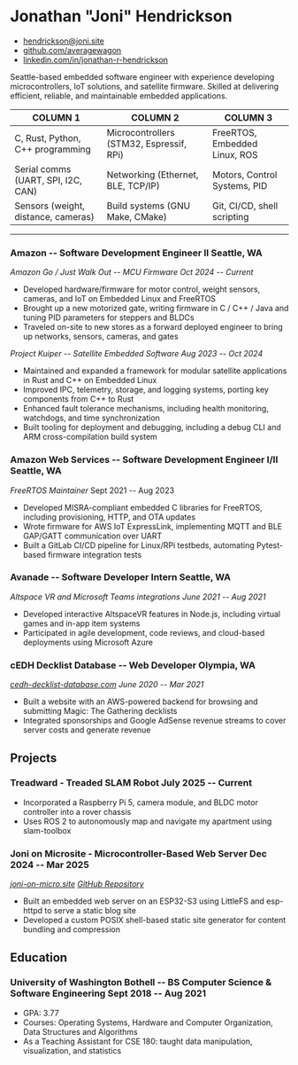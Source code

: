 # Jonathan "Joni" Hendrickson

- <hendrickson@joni.site>
- [github.com/averagewagon](https://github.com/averagewagon)
- [linkedin.com/in/jonathan-r-hendrickson](https://www.linkedin.com/in/jonathan-r-hendrickson/)

Seattle-based embedded software engineer with experience developing microcontrollers, IoT solutions, and satellite firmware. Skilled at delivering efficient, reliable, and maintainable embedded applications.

| COLUMN 1                            | COLUMN 2                                 | COLUMN 3                      |
| ----------------------------------- | ---------------------------------------- | ----------------------------- |
| C, Rust, Python, C++ programming    | Microcontrollers (STM32, Espressif, RPi) | FreeRTOS, Embedded Linux, ROS |
| Serial comms (UART, SPI, I2C, CAN)  | Networking (Ethernet, BLE, TCP/IP)       | Motors, Control Systems, PID  |
| Sensors (weight, distance, cameras) | Build systems (GNU Make, CMake)          | Git, CI/CD, shell scripting   |

---

### <span>Amazon -- Software Development Engineer II</span> <span>Seattle, WA</span>

<span id="spacer"><span>_Amazon Go / Just Walk Out -- MCU Firmware</span> <span>Oct 2024 -- Current_</span></span>

- Developed hardware/firmware for motor control, weight sensors, cameras, and IoT on Embedded Linux and FreeRTOS
- Brought up a new motorized gate, writing firmware in C / C++ / Java and tuning PID parameters for steppers and BLDCs
- Traveled on-site to new stores as a forward deployed engineer to bring up networks, sensors, cameras, and gates

<span id="spacer"><span>_Project Kuiper -- Satellite Embedded Software</span> <span>Aug 2023 -- Oct 2024_</span></span>

- Maintained and expanded a framework for modular satellite applications in Rust and C++ on Embedded Linux
- Improved IPC, telemetry, storage, and logging systems, porting key components from C++ to Rust
- Enhanced fault tolerance mechanisms, including health monitoring, watchdogs, and time synchronization
- Built tooling for deployment and debugging, including a debug CLI and ARM cross-compilation build system

### <span>Amazon Web Services -- Software Development Engineer I/II</span> <span>Seattle, WA</span>

<span id="spacer"><span>_FreeRTOS Maintainer_</span> <span>Sept 2021 -- Aug 2023</span></span>

- Developed MISRA-compliant embedded C libraries for FreeRTOS, including provisioning, HTTP, and OTA updates
- Wrote firmware for AWS IoT ExpressLink, implementing MQTT and BLE GAP/GATT communication over UART
- Built a GitLab CI/CD pipeline for Linux/RPi testbeds, automating Pytest-based firmware integration tests

### <span>Avanade -- Software Developer Intern</span> <span>Seattle, WA</span>

<span id="spacer"><span>_Altspace VR and Microsoft Teams integrations</span> <span>June 2021 -- Aug 2021_</span></span>

- Developed interactive AltspaceVR features in Node.js, including virtual games and in-app item systems
- Participated in agile development, code reviews, and cloud-based deployments using Microsoft Azure

### <span>cEDH Decklist Database -- Web Developer</span> <span>Olympia, WA</span>

<span id="spacer"><span>_[cedh-decklist-database.com](https://cedh-decklist-database.com)</span> <span>June 2020 -- Mar 2021_</span></span>

- Built a website with an AWS-powered backend for browsing and submitting Magic: The Gathering decklists
- Integrated sponsorships and Google AdSense revenue streams to cover server costs and generate revenue

## Projects

### <span>Treadward - Treaded SLAM Robot</span> <span>July 2025 -- Current</span>

- Incorporated a Raspberry Pi 5, camera module, and BLDC motor controller into a rover chassis
- Uses ROS 2 to autonomously map and navigate my apartment using slam-toolbox

### <span>Joni on Microsite - Microcontroller-Based Web Server</span> <span>Dec 2024 -- Mar 2025</span>

<span id="spacer"><span>_[joni-on-micro.site](https://joni-on-micro.site)</span> <span></span>[GitHub Repository](https://github.com/averagewagon/microsite)_</span>

- Built an embedded web server on an ESP32-S3 using LittleFS and esp-httpd to serve a static blog site
- Developed a custom POSIX shell-based static site generator for content bundling and compression

## Education

### <span>University of Washington Bothell -- BS Computer Science & Software Engineering</span> <span>Sept 2018 -- Aug 2021</span>

- GPA: 3.77
- Courses: Operating Systems, Hardware and Computer Organization, Data Structures and Algorithms
- As a Teaching Assistant for CSE 180: taught data manipulation, visualization, and statistics
